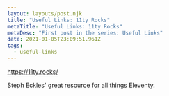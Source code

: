 ```yaml
---
layout: layouts/post.njk
title: "Useful Links: 11ty Rocks"
metaTitle: "Useful Links: 11ty Rocks"
metaDesc: "First post in the series: Useful Links"
date: 2021-01-05T23:09:51.961Z
tags:
  - useful-links
---
```

<https://11ty.rocks/>

Steph Eckles' great resource for all things Eleventy.